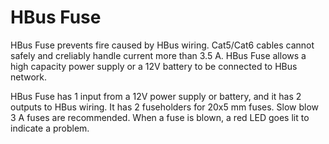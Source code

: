 # HBus Fuse

HBus Fuse prevents fire caused by HBus wiring. Cat5/Cat6 cables cannot safely and creliably handle current more than 3.5 A.  HBus Fuse allows a high capacity power supply or a 12V battery to be connected to HBus network.

HBus Fuse has 1 input from a 12V power supply or battery, and it has 2 outputs to HBus wiring. It has 2 fuseholders for 20x5 mm fuses. Slow blow 3 A fuses are recommended. When a fuse is blown, a red LED goes lit to indicate a problem.
